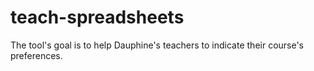 # teach-spreadsheets
The tool's goal is to help Dauphine's teachers to indicate their course's preferences. 

